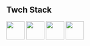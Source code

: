 ## Twch Stack
<img src="https://encrypted-tbn0.gstatic.com/images?q=tbn:ANd9GcRMGE7VlBGv1zlrnR-TxWJ_oI3ThVgZ1KAhMw&usqp=CAU" style="height:3rem" ></img>
<img src="https://encrypted-tbn0.gstatic.com/images?q=tbn:ANd9GcRadvAv5fkeUXpCk2wGugDtGbzCwiWerLkrmg&usqp=CAU" style="height:3rem" ></img>
<img src="https://upload.wikimedia.org/wikipedia/commons/thumb/4/4c/Typescript_logo_2020.svg/1200px-Typescript_logo_2020.svg.png" style="height:3rem" ></img>
<img src="https://yt3.googleusercontent.com/ikv41jMTr1uHGdILrJhvbfVJcDt4oqhwApKX37TjAleF_cRPbF2W-waj7uMnS5JySvnlvAlTCg=s900-c-k-c0x00ffffff-no-rj" style="height:3rem" ></img>

